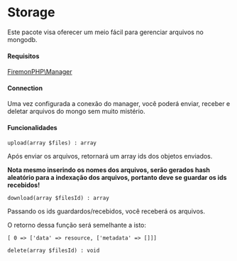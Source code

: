 # Storage
Este pacote visa oferecer um meio fácil para gerenciar arquivos no mongodb.

#### Requisitos

[FiremonPHP\Manager](https://github.com/FiremonPHP/Manager)

#### Connection
Uma vez configurada a conexão do manager, você poderá enviar, receber e deletar arquivos do mongo sem muito mistério.


#### Funcionalidades

``upload(array $files) : array``

Após enviar os arquivos, retornará um array ids dos objetos enviados.

**Nota mesmo inserindo os nomes dos arquivos, serão gerados hash aleatório para a indexação dos arquivos, portanto deve se guardar os ids recebidos!**

``download(array $filesId) : array``

Passando os ids guardardos/recebidos, você receberá os arquivos.

O retorno dessa função será semelhante a isto:

```
[ 0 => ['data' => resource, ['metadata' => []]]
```

``delete(array $filesId) : void``
